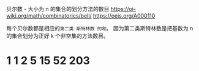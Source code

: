 贝尔数 - 大小为 n 的集合的划分方法的数目
https://oi-wiki.org/math/combinatorics/bell/
https://oeis.org/A000110

每个贝尔数都是相应的`第二类 斯特林数 的和`。 因为第二类斯特林数是把基数为 n 的集合划分为正好 k 个非空集的方法数目。

# 1 1 2 5 15 52 203
